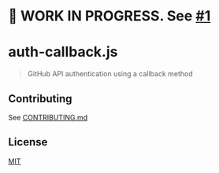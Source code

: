 # 🚧 WORK IN PROGRESS. See [#1](https://github.com/octokit/auth-callback.js/pull/1)

# auth-callback.js

> GitHub API authentication using a callback method

## Contributing

See [CONTRIBUTING.md](CONTRIBUTING.md)

## License

[MIT](LICENSE)
